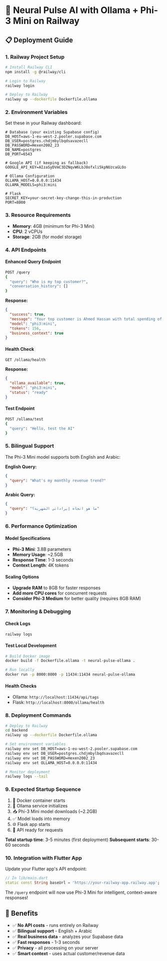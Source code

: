 # 🚀 Neural Pulse AI with Ollama + Phi-3 Mini on Railway

## 📋 Deployment Guide

### 1. **Railway Project Setup**
```bash
# Install Railway CLI
npm install -g @railway/cli

# Login to Railway
railway login

# Deploy to Railway
railway up --dockerfile Dockerfile.ollama
```

### 2. **Environment Variables**
Set these in your Railway dashboard:

```env
# Database (your existing Supabase config)
DB_HOST=aws-1-eu-west-2.pooler.supabase.com
DB_USER=postgres.chdjmbylbqdsavazecll
DB_PASSWORD=Hexen2002_23
DB_NAME=postgres
DB_PORT=6543

# Google API (if keeping as fallback)
GOOGLE_API_KEY=AIzaSyDVmC3DZNqvW6LbJ8ofxli5kpNUzcaGLOo

# Ollama Configuration
OLLAMA_HOST=0.0.0.0:11434
OLLAMA_MODELS=phi3:mini

# Flask
SECRET_KEY=your-secret-key-change-this-in-production
PORT=8000
```

### 3. **Resource Requirements**
- **Memory**: 4GB (minimum for Phi-3 Mini)
- **CPU**: 2 vCPUs
- **Storage**: 2GB (for model storage)

### 4. **API Endpoints**

#### Enhanced Query Endpoint
```bash
POST /query
{
  "query": "Who is my top customer?",
  "conversation_history": []
}
```

**Response:**
```json
{
  "success": true,
  "message": "Your top customer is Ahmed Hassan with total spending of $2,300...",
  "model": "phi3:mini",
  "tokens": 156,
  "business_context": true
}
```

#### Health Check
```bash
GET /ollama/health
```

**Response:**
```json
{
  "ollama_available": true,
  "model": "phi3:mini",
  "status": "ready"
}
```

#### Test Endpoint
```bash
POST /ollama/test
{
  "query": "Hello, test the AI"
}
```

### 5. **Bilingual Support**

The Phi-3 Mini model supports both English and Arabic:

**English Query:**
```json
{
  "query": "What's my monthly revenue trend?"
}
```

**Arabic Query:**
```json
{
  "query": "ما هو اتجاه إيراداتي الشهرية؟"
}
```

### 6. **Performance Optimization**

#### Model Specifications
- **Phi-3 Mini**: 3.8B parameters
- **Memory Usage**: ~2.5GB
- **Response Time**: 1-3 seconds
- **Context Length**: 4K tokens

#### Scaling Options
- **Upgrade RAM** to 8GB for faster responses
- **Add more CPU cores** for concurrent requests
- **Consider Phi-3 Medium** for better quality (requires 8GB RAM)

### 7. **Monitoring & Debugging**

#### Check Logs
```bash
railway logs
```

#### Test Local Development
```bash
# Build Docker image
docker build -f Dockerfile.ollama -t neural-pulse-ollama .

# Run locally
docker run -p 8000:8000 -p 11434:11434 neural-pulse-ollama
```

#### Health Checks
- Ollama: `http://localhost:11434/api/tags`
- Flask: `http://localhost:8000/ollama/health`

### 8. **Deployment Commands**

```bash
# Deploy to Railway
cd backend
railway up --dockerfile Dockerfile.ollama

# Set environment variables
railway env set DB_HOST=aws-1-eu-west-2.pooler.supabase.com
railway env set DB_USER=postgres.chdjmbylbqdsavazecll
railway env set DB_PASSWORD=Hexen2002_23
railway env set OLLAMA_HOST=0.0.0.0:11434

# Monitor deployment
railway logs --tail
```

### 9. **Expected Startup Sequence**

1. 🐳 Docker container starts
2. 📡 Ollama service initializes
3. 📥 Phi-3 Mini model downloads (~2.2GB)
4. ✅ Model loads into memory
5. 🌐 Flask app starts
6. 🚀 API ready for requests

**Total startup time**: 3-5 minutes (first deployment)
**Subsequent starts**: 30-60 seconds

### 10. **Integration with Flutter App**

Update your Flutter app's API endpoint:
```dart
// In lib/main.dart
static const String baseUrl = 'https://your-railway-app.railway.app';
```

The `/query` endpoint will now use Phi-3 Mini for intelligent, context-aware responses!

## 🎯 **Benefits**
- ✅ **No API costs** - runs entirely on Railway
- ✅ **Bilingual support** - English + Arabic
- ✅ **Real business data** - analyzes your Supabase data
- ✅ **Fast responses** - 1-3 seconds
- ✅ **Privacy** - all processing on your server
- ✅ **Smart context** - uses actual customer/revenue data